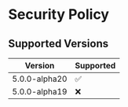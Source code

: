 # Security Policy

## Supported Versions


| Version | Supported          |
| ------- | ------------------ |
| 5.0.0-alpha20   | :white_check_mark: |
| 5.0.0-alpha19  | :x:                |

